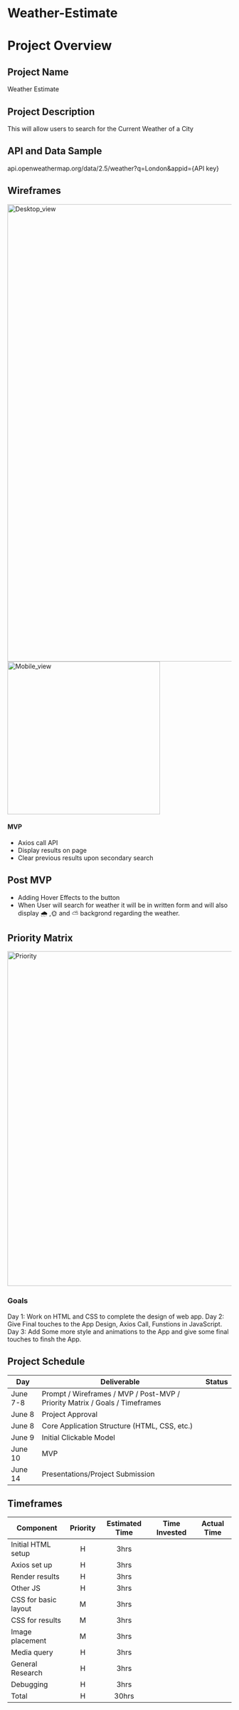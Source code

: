 # Weather-Estimate

# Project Overview
## Project Name
Weather Estimate
## Project Description
This will allow users to search for the Current Weather of a City
## API and Data Sample
api.openweathermap.org/data/2.5/weather?q=London&appid={API key}
## Wireframes
<img width="1026" alt="Desktop_view" src="https://user-images.githubusercontent.com/84696994/121238203-d96d4080-c865-11eb-9359-5385411758a2.png">

<img width="343" alt="Mobile_view" src="https://user-images.githubusercontent.com/84696994/121238790-792ace80-c866-11eb-93f9-3af4dd1fa0c7.png">




#### MVP
- Axios call API
- Display results on page
- Clear previous results upon secondary search

## Post MVP
- Adding Hover Effects to the button
- When User will search for weather it will be in written form and will also display 🌧 ,🌞 and ⛅️  backgrond regarding the weather.

## Priority Matrix 
<img width="751" alt="Priority" src="https://user-images.githubusercontent.com/84696994/121197148-12de8580-c83f-11eb-9664-dd749b39ffbe.png">

### Goals
Day 1: Work on HTML and CSS to complete the design of web app.
Day 2: Give Final touches to the App Design, Axios Call, Funstions in JavaScript.
Day 3: Add Some more style and animations to the App and give some final touches to finsh the App. 

## Project Schedule
|  Day | Deliverable | Status
|---|---| ---|
|June 7-8| Prompt / Wireframes / MVP / Post-MVP / Priority Matrix / Goals / Timeframes |
|June 8| Project Approval | 
|June 8| Core Application Structure (HTML, CSS, etc.) | 
|June 9| Initial Clickable Model  | 
|June 10| MVP | 
|June 14| Presentations/Project Submission |

## Timeframes
| Component | Priority | Estimated Time | Time Invested | Actual Time |
| --- | :---: |  :---: | :---: | :---: |
| Initial HTML setup | H | 3hrs| |  |
| Axios set up | H | 3hrs|  |  |
| Render results | H | 3hrs|  |  |
| Other JS | H | 3hrs| |  |
| CSS for basic layout | M | 3hrs|  |  |
| CSS for results | M | 3hrs|  |  |
| Image placement | M | 3hrs|  |  |
| Media query | H | 3hrs|  |  |
| General Research | H | 3hrs|  |  |
| Debugging | H | 3hrs|  |  |
| Total | H | 30hrs|  |  |
